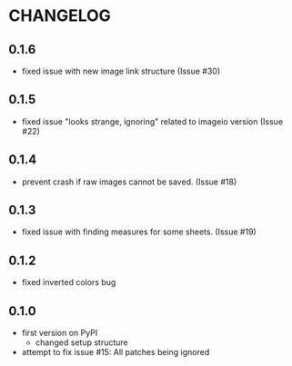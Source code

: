 # CHANGELOG

## 0.1.6 
* fixed issue with new image link structure (Issue #30)
## 0.1.5 
* fixed issue "looks strange, ignoring" related to imageio version (Issue #22)
## 0.1.4 
* prevent crash if raw images cannot be saved. (Issue #18)
## 0.1.3
* fixed issue with finding measures for some sheets. (Issue #19)
## 0.1.2
* fixed inverted colors bug 
## 0.1.0
* first version on PyPI
    * changed setup structure
* attempt to fix issue #15: All patches being ignored

